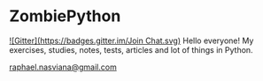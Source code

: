 ZombiePython
============

[![Gitter](https://badges.gitter.im/Join Chat.svg)](https://gitter.im/nasviana/ZombiePython?utm_source=badge&utm_medium=badge&utm_campaign=pr-badge&utm_content=badge)
Hello everyone!
My exercises, studies, notes, tests, articles and lot of things in Python.

raphael.nasviana@gmail.com